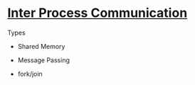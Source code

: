 # [Inter Process Communication](https://en.wikipedia.org/wiki/Inter-process_communication)

Types
- Shared Memory
- Message Passing

- fork/join